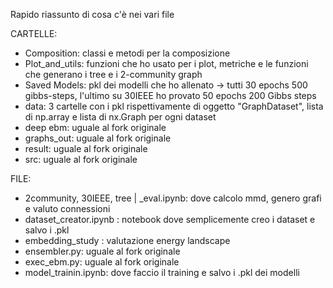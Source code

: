 Rapido riassunto di cosa c'è nei vari file

CARTELLE:
- Composition: classi e metodi per la composizione
- Plot_and_utils: funzioni che ho usato per i plot, metriche e le funzioni che generano i tree e i 2-community graph
- Saved Models: pkl dei modelli che ho allenato -> tutti 30 epochs 500 gibbs-steps, l'ultimo su 30IEEE ho provato 50 epochs 200 Gibbs steps
- data: 3 cartelle con i pkl rispettivamente di oggetto "GraphDataset", lista di np.array e lista di nx.Graph per ogni dataset
- deep ebm: uguale al fork originale
- graphs_out: uguale al fork originale
- result: uguale al fork originale
- src: uguale al fork originale

FILE:
- 2community, 30IEEE, tree | _eval.ipynb: dove calcolo mmd, genero grafi e valuto connessioni
- dataset_creator.ipynb : notebook dove semplicemente creo i dataset e salvo i .pkl
- embedding_study : valutazione energy landscape
- ensembler.py: uguale al fork originale
- exec_ebm.py: uguale al fork originale
- model_trainin.ipynb: dove faccio il training e salvo i .pkl dei modelli
